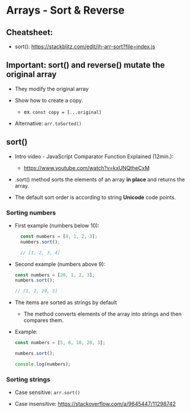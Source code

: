 
# Arrays - Sort & Reverse

<!-- 
Status: draft (just some notes)
-->




## Cheatsheet:
- sort(): https://stackblitz.com/edit/ih-arr-sort?file=index.js

<!--
UPDATE: NOW WE HAVE DETAILED EXAMPLES OF .sort() IN THE FAQs
-->



## Important: sort() and reverse() mutate the original array
- They modify the original array
- Show how to create a copy.
  - ex. `const copy = [...original]`

- Alternative: `arr.toSorted()`


## sort()

- Intro video - JavaScript Comparator Function Explained (12min.): 
  - https://www.youtube.com/watch?v=kxUNQtheCxM

- .sort() method sorts the elements of an array **in place** and returns the array.

- The default sort order is according to string **Unicode** code points.




### Sorting numbers

- First example (numbers below 10):

  ```js
    const numbers = [4, 1, 2, 3];
    numbers.sort();

    // [1, 2, 3, 4]
  ```

- Second example (numbers above 9):

  ```js
  const numbers = [20, 1, 2, 3];
  numbers.sort();
  
  // [1, 2, 20, 3]
  ```



- The items are sorted as strings by default
  - The method converts elements of the array into strings and then compares them.


- Example:

  ```js
  const numbers = [5, 6, 10, 20, 3];

  numbers.sort();

  console.log(numbers);

  ```


### Sorting strings

- Case sensitive: `arr.sort()`

- Case insensitive: https://stackoverflow.com/a/9645447/11298742



